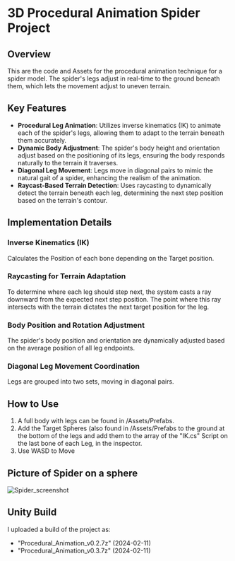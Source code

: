 # 3D Procedural Animation Spider Project

## Overview
This are the code and Assets for the procedural animation technique for a spider model. The spider's legs adjust in real-time to the ground beneath them, which lets the movement adjust to uneven terrain.

## Key Features

- **Procedural Leg Animation**: Utilizes inverse kinematics (IK) to animate each of the spider's legs, allowing them to adapt to the terrain beneath them accurately.
- **Dynamic Body Adjustment**: The spider's body height and orientation adjust based on the positioning of its legs, ensuring the body responds naturally to the terrain it traverses.
- **Diagonal Leg Movement**: Legs move in diagonal pairs to mimic the natural gait of a spider, enhancing the realism of the animation.
- **Raycast-Based Terrain Detection**: Uses raycasting to dynamically detect the terrain beneath each leg, determining the next step position based on the terrain's contour.

## Implementation Details

### Inverse Kinematics (IK)
Calculates the Position of each bone depending on the Target position.

### Raycasting for Terrain Adaptation
To determine where each leg should step next, the system casts a ray downward from the expected next step position. The point where this ray intersects with the terrain dictates the next target position for the leg.

### Body Position and Rotation Adjustment
The spider's body position and orientation are dynamically adjusted based on the average position of all leg endpoints.

### Diagonal Leg Movement Coordination
Legs are grouped into two sets, moving in diagonal pairs.

## How to Use

1. A full body with legs can be found in /Assets/Prefabs.
2. Add the Target Spheres (also found in /Assets/Prefabs to the ground at the bottom of the legs and add them to the array of the "IK.cs" Script on the last bone of each Leg, in the inspector.
3. Use WASD to Move

## Picture of Spider on a sphere
![Spider_screenshot](https://github.com/Tr0sh55/3D_Procedural_Animation/assets/47827386/7a1d6589-d3aa-435e-b049-43af21ff7980)


## Unity Build
I uploaded a build of the project as: 
- "Procedural_Animation_v0.2.7z" (2024-02-11)
- "Procedural_Animation_v0.3.7z" (2024-02-11)

